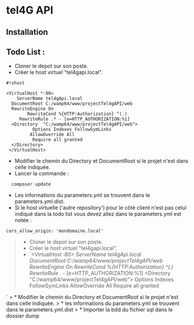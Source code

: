 # tel4G API #
## Installation ##

Todo List :
-------
* Cloner le depot sur son poste.
* Créer le host virtuel "tel4gapi.local".
 
```
#!vhost

<VirtualHost *:80>
    ServerName tel4gApi.local
  DocumentRoot C:/wamp64/www/projectTel4gAPI/web
  RewriteEngine On 
        RewriteCond %{HTTP:Authorization} ^(.)
     RewriteRule .* - [e=HTTP_AUTHORIZATION:%1]
  <Directory  "C:/wamp64/www/projectTel4gAPI/web">
          Options Indexes FollowSymLinks
         AllowOverride All
          Require all granted
  </Directory>
 </VirtualHost>
```
* Modifier le chemin du  Directory et DocumentRoot si le projet n'est dans celle indiquée.
* Lancer la commande : 
```
  composer update
```
* Les informations du parameters.yml se trouvent dans le parameters.yml.dist.
* Si le host virtuelle ('autre repository') pour le côté client n'est pas celui indiqué dans la todo list vous devez allez dans le parameters.yml est notée :

```
cors_allow_origin: 'mondomaine.local'

```
> * Cloner le depot sur son poste.
> * Créer le host virtuel "tel4gapi.local".
> * `<VirtualHost *:80>
  ServerName tel4gApi.local   
  DocumentRoot C:/wamp64/www/projectTel4gAPI/web
  RewriteEngine On
    RewriteCond %{HTTP:Authorization} ^(.)
    RewriteRule .* - [e=HTTP_AUTHORIZATION:%1]
  <Directory  "C:/wamp64/www/projectTel4gAPI/web">
        Options Indexes FollowSymLinks
        AllowOverride All
        Require all granted
  </Directory>
</VirtualHost>`
> * Modifier le chemin du  Directory et DocumentRoot si le projet n'est dans celle indiquée.
> * les informations du parameters.yml se trouvent dans le parameters.yml.dist
> * Importer la bdd du fichier sql  dans le dossier dump
